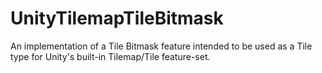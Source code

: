 # UnityTilemapTileBitmask
An implementation of a Tile Bitmask feature intended to be used as a Tile type for Unity's built-in Tilemap/Tile feature-set. 
